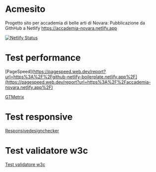 # Acmesito
Progetto sito per accademia di belle arti di Novara:
Pubblicazione da GithHub a Netlify https://accademia-novara.netlify.app


[![Netlify Status](https://api.netlify.com/api/v1/badges/c94e16b7-994d-496b-9698-a06e63d8a3c7/deploy-status)](https://app.netlify.com/sites/accademianovara/deploys)


# Test performance
[PageSpeed](https://pagespeed.web.dev/report?url=https%3A%2F%2Fgithub-netlify-boilerplate.netlify.app%2F](https://pagespeed.web.dev/report?url=https%3A%2F%2Faccademia-novara.netlify.app%2F)

[GTMetrix](https://gtmetrix.com/reports/github-netlify-boilerplate.netlify.app/6oLETqoh/)

# Test responsive
[Responsivedesignchecker](https://responsivedesignchecker.com/checker.php?url=https%3A%2F%2Faccademia-novara.netlify.app%2F&width=1400&height=700)

# Test validatore w3c
[Test validatore w3c](https://validator.w3.org)
